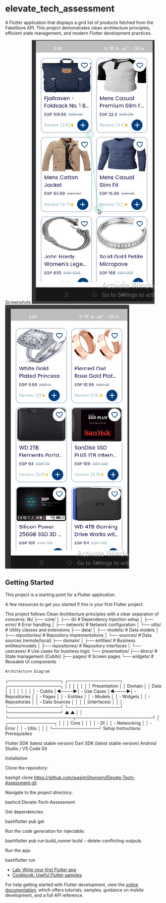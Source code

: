 # elevate_tech_assessment

A Flutter application that displays a grid list of products fetched from the FakeStore API. This project demonstrates clean architecture principles, efficient state management, and modern Flutter development practices.

Screenshots
![Products Grid View 1](screenshots/screenshot_1.png)
![Products Grid View 1](screenshots/screenshot_2.png)


## Getting Started

This project is a starting point for a Flutter application.

A few resources to get you started if this is your first Flutter project:

This project follows Clean Architecture principles with a clear separation of concerns:
lib/
├── core/
│   ├── di/                    # Dependency Injection setup
│   ├── error/                 # Error handling
│   ├── network/               # Network configuration
│   └── utils/                 # Utility classes and extensions
├── data/
│   ├── models/                # Data models
│   ├── repositories/          # Repository implementations
│   └── sources/               # Data sources (remote/local)
├── domain/
│   ├── entities/              # Business entities/models
│   ├── repositories/          # Repository interfaces
│   └── usecases/              # Use cases for business logic
└── presentation/
    ├── blocs/                 # State management (Cubits)
    ├── pages/                 # Screen pages
    └── widgets/               # Reusable UI components

    
    Architecture Diagram
┌─────────────────┐      ┌─────────────────┐      ┌─────────────────┐
│                 │      │                 │      │                 │
│  Presentation   │      │     Domain      │      │      Data       │
│                 │      │                 │      │                 │
│  - Cubits       │◄────►│  - Use Cases    │◄────►│  - Repositories │
│  - Pages        │      │  - Entities     │      │  - Models       │
│  - Widgets      │      │  - Repositories │      │  - Data Sources │
│                 │      │    (interfaces) │      │                 │
└─────────────────┘      └─────────────────┘      └─────────────────┘
        ▲                                                 ▲
        │                                                 │
        └─────────────────────┬─────────────────────────┘
                              │
                      ┌───────────────┐
                      │               │
                      │     Core      │
                      │               │
                      │ - DI          │
                      │ - Networking  │
                      │ - Error       │
                      │ - Utils       │
                      │               │
                      └───────────────┘
Setup Instructions
Prerequisites

Flutter SDK (latest stable version)
Dart SDK (latest stable version)
Android Studio / VS Code
Git

  Installation

Clone the repository:

bashgit clone https://github.com/wasimGhoniem/Elevate-Tech-Assessment.git

Navigate to the project directory:

bashcd Elevate-Tech-Assessment

Get dependencies:

bashflutter pub get

Run the code generation for injectable:

bashflutter pub run build_runner build --delete-conflicting-outputs

Run the app:

bashflutter run

- [Lab: Write your first Flutter app](https://docs.flutter.dev/get-started/codelab)
- [Cookbook: Useful Flutter samples](https://docs.flutter.dev/cookbook)

For help getting started with Flutter development, view the
[online documentation](https://docs.flutter.dev/), which offers tutorials,
samples, guidance on mobile development, and a full API reference.
